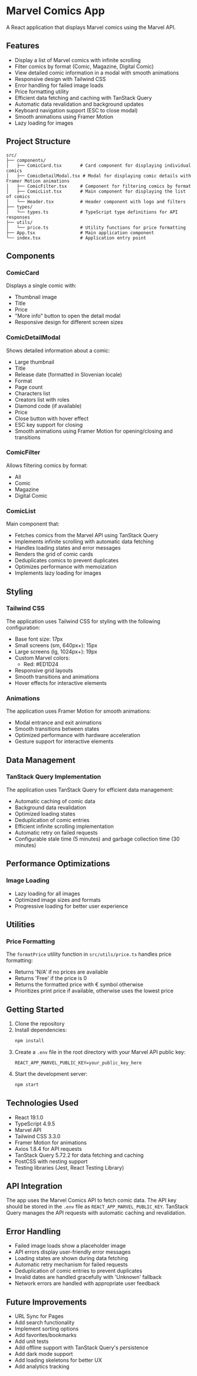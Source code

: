 # Marvel Comics App

A React application that displays Marvel comics using the Marvel API.

## Features

- Display a list of Marvel comics with infinite scrolling
- Filter comics by format (Comic, Magazine, Digital Comic)
- View detailed comic information in a modal with smooth animations
- Responsive design with Tailwind CSS
- Error handling for failed image loads
- Price formatting utility
- Efficient data fetching and caching with TanStack Query
- Automatic data revalidation and background updates
- Keyboard navigation support (ESC to close modal)
- Smooth animations using Framer Motion
- Lazy loading for images

## Project Structure

```
src/
├── components/
│   ├── ComicCard.tsx       # Card component for displaying individual comics
│   ├── ComicDetailModal.tsx # Modal for displaying comic details with Framer Motion animations
│   ├── ComicFilter.tsx     # Component for filtering comics by format
│   ├── ComicList.tsx       # Main component for displaying the list of comics
│   └── Header.tsx          # Header component with logo and filters
├── types/
│   └── types.ts            # TypeScript type definitions for API responses
├── utils/
│   └── price.ts            # Utility functions for price formatting
├── App.tsx                 # Main application component
└── index.tsx               # Application entry point
```

## Components

### ComicCard
Displays a single comic with:
- Thumbnail image
- Title
- Price
- "More info" button to open the detail modal
- Responsive design for different screen sizes

### ComicDetailModal
Shows detailed information about a comic:
- Large thumbnail
- Title
- Release date (formatted in Slovenian locale)
- Format
- Page count
- Characters list
- Creators list with roles
- Diamond code (if available)
- Price
- Close button with hover effect
- ESC key support for closing
- Smooth animations using Framer Motion for opening/closing and transitions

### ComicFilter
Allows filtering comics by format:
- All
- Comic
- Magazine
- Digital Comic

### ComicList
Main component that:
- Fetches comics from the Marvel API using TanStack Query
- Implements infinite scrolling with automatic data fetching
- Handles loading states and error messages
- Renders the grid of comic cards
- Deduplicates comics to prevent duplicates
- Optimizes performance with memoization
- Implements lazy loading for images

## Styling

### Tailwind CSS
The application uses Tailwind CSS for styling with the following configuration:
- Base font size: 17px
- Small screens (sm, 640px+): 15px
- Large screens (lg, 1024px+): 19px
- Custom Marvel colors:
  - Red: #ED1D24
- Responsive grid layouts
- Smooth transitions and animations
- Hover effects for interactive elements

### Animations
The application uses Framer Motion for smooth animations:
- Modal entrance and exit animations
- Smooth transitions between states
- Optimized performance with hardware acceleration
- Gesture support for interactive elements

## Data Management

### TanStack Query Implementation
The application uses TanStack Query for efficient data management:
- Automatic caching of comic data
- Background data revalidation
- Optimized loading states
- Deduplication of comic entries
- Efficient infinite scrolling implementation
- Automatic retry on failed requests
- Configurable stale time (5 minutes) and garbage collection time (30 minutes)

## Performance Optimizations

### Image Loading
- Lazy loading for all images
- Optimized image sizes and formats
- Progressive loading for better user experience

## Utilities

### Price Formatting
The `formatPrice` utility function in `src/utils/price.ts` handles price formatting:
- Returns 'N/A' if no prices are available
- Returns 'Free' if the price is 0
- Returns the formatted price with € symbol otherwise
- Prioritizes print price if available, otherwise uses the lowest price

## Getting Started

1. Clone the repository
2. Install dependencies:
   ```bash
   npm install
   ```
3. Create a `.env` file in the root directory with your Marvel API public key:
   ```
   REACT_APP_MARVEL_PUBLIC_KEY=your_public_key_here
   ```
4. Start the development server:
   ```bash
   npm start
   ```

## Technologies Used

- React 19.1.0
- TypeScript 4.9.5
- Marvel API
- Tailwind CSS 3.3.0
- Framer Motion for animations
- Axios 1.8.4 for API requests
- TanStack Query 5.72.2 for data fetching and caching
- PostCSS with nesting support
- Testing libraries (Jest, React Testing Library)

## API Integration

The app uses the Marvel Comics API to fetch comic data. The API key should be stored in the `.env` file as `REACT_APP_MARVEL_PUBLIC_KEY`. TanStack Query manages the API requests with automatic caching and revalidation.

## Error Handling

- Failed image loads show a placeholder image
- API errors display user-friendly error messages
- Loading states are shown during data fetching
- Automatic retry mechanism for failed requests
- Deduplication of comic entries to prevent duplicates
- Invalid dates are handled gracefully with 'Unknown' fallback
- Network errors are handled with appropriate user feedback

## Future Improvements

- URL Sync for Pages
- Add search functionality
- Implement sorting options
- Add favorites/bookmarks
- Add unit tests
- Add offline support with TanStack Query's persistence
- Add dark mode support
- Add loading skeletons for better UX
- Add analytics tracking

